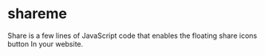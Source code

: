 # shareme
Share is a few lines of JavaScript code that enables the floating share icons button In your  website.
